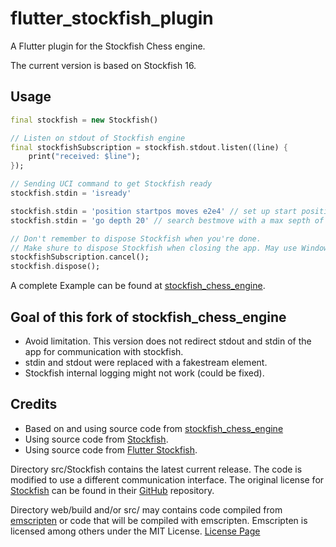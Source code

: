 # flutter_stockfish_plugin

A Flutter plugin for the Stockfish Chess engine.

The current version is based on Stockfish 16.

## Usage

```dart
final stockfish = new Stockfish()

// Listen on stdout of Stockfish engine
final stockfishSubscription = stockfish.stdout.listen((line) {
    print("received: $line");
});

// Sending UCI command to get Stockfish ready
stockfish.stdin = 'isready'

stockfish.stdin = 'position startpos moves e2e4' // set up start position
stockfish.stdin = 'go depth 20' // search bestmove with a max septh of 20

// Don't remember to dispose Stockfish when you're done.
// Make shure to dispose Stockfish when closing the app. May use WindowListener.
stockfishSubscription.cancel();
stockfish.dispose();
```

A complete Example can be found at [stockfish_chess_engine](https://github.com/loloof64/StockfishChessEngineFlutter).

## Goal of this fork of stockfish_chess_engine

* Avoid limitation. This version does not redirect stdout and stdin of the app for communication with stockfish.
* stdin and stdout were replaced with a fakestream element.
* Stockfish internal logging might not work (could be fixed).

## Credits
* Based on and using source code from [stockfish_chess_engine](https://github.com/loloof64/StockfishChessEngineFlutter)
* Using source code from [Stockfish](https://stockfishchess.org).
* Using source code from [Flutter Stockfish](https://github.com/ArjanAswal/Stockfish).

Directory src/Stockfish contains the latest current release.
The code is modified to use a different communication interface.
The original license for [Stockfish](https://stockfishchess.org) can be found in their [GitHub](https://github.com/official-stockfish/Stockfish) repository.

Directory web/build and/or src/ may contains code compiled from [emscripten](https://emscripten.org/) or code that will be compiled with emscripten. Emscripten is licensed among others under the MIT License. [License Page](https://emscripten.org/docs/introducing_emscripten/emscripten_license.html)